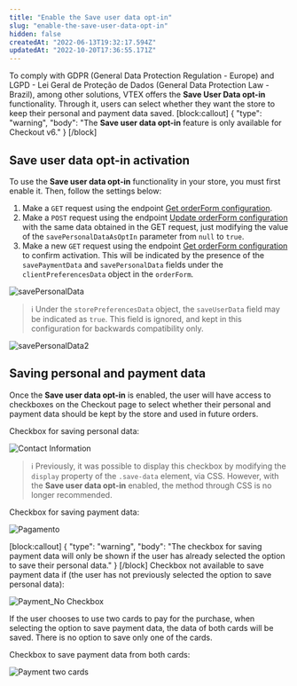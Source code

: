 ```yaml
---
title: "Enable the Save user data opt-in"
slug: "enable-the-save-user-data-opt-in"
hidden: false
createdAt: "2022-06-13T19:32:17.594Z"
updatedAt: "2022-10-20T17:36:55.171Z"
---
```

To comply with GDPR (General Data Protection Regulation - Europe) and LGPD - Lei Geral de Proteção de Dados (General Data Protection Law - Brazil), among other solutions, VTEX offers the **Save User Data opt-in** functionality. Through it, users can select whether they want the store to keep their personal and payment data saved.
[block:callout]
{
  "type": "warning",
  "body": "The **Save user data opt-in** feature is only available for Checkout v6."
}
[/block]

## Save user data opt-in activation

To use the **Save user data opt-in** functionality in your store, you must first enable it. Then, follow the settings below:

1. Make a `GET` request using the endpoint [Get orderForm configuration](https://developers.vtex.com/vtex-rest-api/reference/configuration).
2. Make a `POST` request using the endpoint [Update orderForm configuration](https://developers.vtex.com/vtex-rest-api/reference/updateorderformconfiguration) with the same data obtained in the GET request, just modifying the value of the `savePersonalDataAsOptIn` parameter from `null` to `true`.
3. Make a new `GET` request using the endpoint [Get orderForm configuration](https://developers.vtex.com/vtex-rest-api/reference/getorderformconfiguration) to confirm activation. This will be indicated by the presence of the `savePaymentData` and `savePersonalData` fields under the `clientPreferencesData` object in the `orderForm`.

![savePersonalData](https://raw.githubusercontent.com/vtexdocs/dev-portal-content/main/images/enable-the-save-user-data-opt-in-0.PNG)

>ℹ️ Under the `storePreferencesData` object, the `saveUserData` field may be indicated as `true`. This field is ignored, and kept in this configuration for backwards compatibility only.

![savePersonalData2](https://raw.githubusercontent.com/vtexdocs/dev-portal-content/main/images/enable-the-save-user-data-opt-in-1.PNG)

## Saving personal and payment data

Once the **Save user data opt-in** is enabled, the user will have access to checkboxes on the Checkout page to select whether their personal and payment data should be kept by the store and used in future orders.

Checkbox for saving personal data:

![Contact Information](https://raw.githubusercontent.com/vtexdocs/dev-portal-content/main/images/enable-the-save-user-data-opt-in-2.png)

>ℹ️ Previously, it was possible to display this checkbox by modifying the `display` property of the `.save-data` element, via CSS. However, with the **Save user data opt-in** enabled, the method through CSS is no longer recommended.

Checkbox for saving payment data:

![Pagamento](https://raw.githubusercontent.com/vtexdocs/dev-portal-content/main/images/enable-the-save-user-data-opt-in-3.PNG)

[block:callout]
{
  "type": "warning",
  "body": "The checkbox for saving payment data will only be shown if the user has already selected the option to save their personal data."
}
[/block]
Checkbox not available to save payment data if (the user has not previously selected the option to save personal data):

![Payment\_No Checkbox](https://raw.githubusercontent.com/vtexdocs/dev-portal-content/main/images/enable-the-save-user-data-opt-in-4.png)

If the user chooses to use two cards to pay for the purchase, when selecting the option to save payment data, the data of both cards will be saved. There is no option to save only one of the cards.

Checkbox to save payment data from both cards:

![Payment two cards](https://raw.githubusercontent.com/vtexdocs/dev-portal-content/main/images/enable-the-save-user-data-opt-in-5.png)

